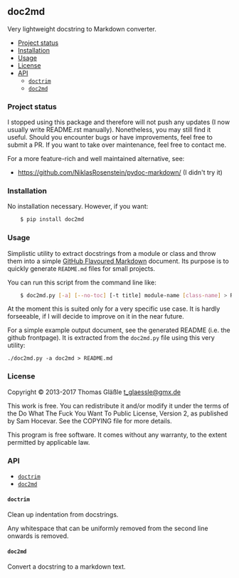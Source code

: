 ## doc2md

Very lightweight docstring to Markdown converter.

- [Project status](#project-status)
- [Installation](#installation)
- [Usage](#usage)
- [License](#license)
- [API](#api)
    - [`doctrim`](#doctrim)
    - [`doc2md`](#doc2md)

### Project status

I stopped using this package and therefore will not push any updates (I now
usually write README.rst manually). Nonetheless, you may still find it useful.
Should you encounter bugs or have improvements, feel free to submit a PR. If
you want to take over maintenance, feel free to contact me.

For a more feature-rich and well maintained alternative, see:

- https://github.com/NiklasRosenstein/pydoc-markdown/ (I didn't try it)


### Installation

No installation necessary. However, if you want:

```bash
    $ pip install doc2md
```


### Usage

Simplistic utility to extract docstrings from a module or class and throw
them into a simple [GitHub Flavoured Markdown](md) document. Its purpose is
to quickly generate `README.md` files for small projects.

[md]: https://help.github.com/articles/github-flavored-markdown

You can run this script from the command line like:

```bash
    $ doc2md.py [-a] [--no-toc] [-t title] module-name [class-name] > README.md
```

At the moment  this is suited only  for a very specific use  case. It is
hardly forseeable, if I will decide to improve on it in the near future.

For a simple example output document, see the generated README (i.e. the
github frontpage). It is extracted from the `doc2md.py` file using this
very utility:

    ./doc2md.py -a doc2md > README.md


### License

Copyright © 2013-2017 Thomas Gläßle <t_glaessle@gmx.de>

This work  is free. You can  redistribute it and/or modify  it under the
terms of the Do What The Fuck  You Want To Public License, Version 2, as
published by Sam Hocevar. See the COPYING file for more details.

This program  is free software.  It comes  without any warranty,  to the
extent permitted by applicable law.


### API

- [`doctrim`](#doctrim)
- [`doc2md`](#doc2md)


#### `doctrim`

Clean up indentation from docstrings.


Any whitespace that can be uniformly removed from the second line
onwards is removed.


#### `doc2md`

Convert a docstring to a markdown text.

